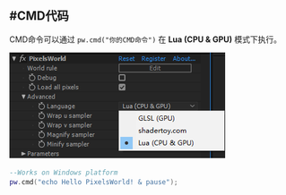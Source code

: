 #CMD代码
---
CMD命令可以通过 ```pw.cmd("你的CMD命令")``` 在 **Lua (CPU & GPU)** 模式下执行。



![LuaMode](LuaMode.png)


```lua:executeCMD.lua
--Works on Windows platform
pw.cmd("echo Hello PixelsWorld! & pause");
```
